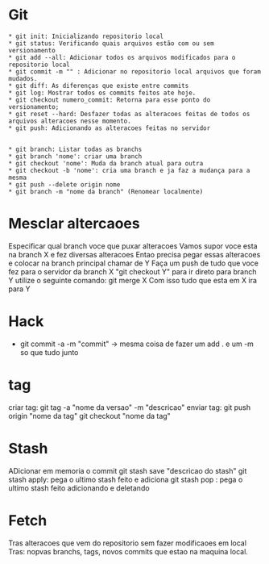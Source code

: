  # Git
    * git init: Inicializando repositorio local
    * git status: Verificando quais arquivos estão com ou sem versionamento
    * git add --all: Adicionar todos os arquivos modificados para o repositorio local
    * git commit -m "" : Adicionar no repositorio local arquivos que foram mudados.
    * git diff: As diferenças que existe entre commits
    * git log: Mostrar todos os commits feitos ate hoje.
    * git checkout numero_commit: Retorna para esse ponto do versionamento;
    * git reset --hard: Desfazer todas as alteracoes feitas de todos os arquivos alteracoes nesse momento. 
    * git push: Adicionando as alteracoes feitas no servidor


    * git branch: Listar todas as branchs
    * git branch 'nome': criar uma branch
    * git checkout 'nome': Muda da branch atual para outra 
    * git checkout -b 'nome': cria uma branch e ja faz a mudança para a mesma
    * git push --delete origin nome
    * git branch -m "nome da branch" (Renomear localmente)

# Mesclar altercaoes
   Especificar qual branch voce que puxar alteracoes 
   Vamos supor voce esta na branch X e fez diversas alteracoes
   Entao precisa pegar essas alteracoes e colocar na branch principal chamar de Y
   Faça um push de tudo que voce fez para o servidor da branch X
   "git checkout Y" para ir direto para branch Y
   utilize o seguinte comando: git merge X
   Com isso tudo que esta em X ira para Y


# Hack
   * git commit -a -m "commit" -> mesma coisa de fazer um add . e um -m so que tudo junto

# tag

criar tag: git tag -a "nome da versao" -m "descricao"
enviar tag: git push origin "nome da tag"
git checkout "nome da tag"

# Stash 

   ADicionar em memoria o commit 
   git stash save "descricao do stash"
   git stash apply: pega o ultimo stash feito e adiciona 
   git stash pop : pega o  ultimo stash feito adicionando e deletando

# Fetch
   Tras alteracoes que vem do repositorio sem fazer modificaoes em local
   Tras: nopvas branchs, tags, novos commits que estao na maquina local.
